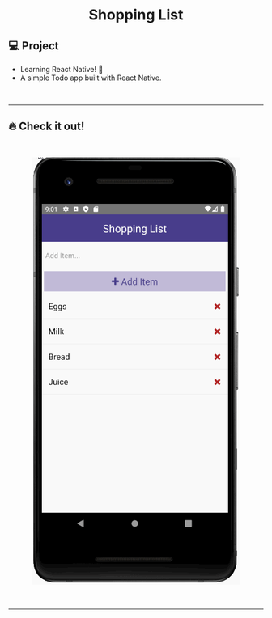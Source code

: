 <h1 align="center">
  Shopping List
</h1> 

## 💻 Project

 - Learning React Native! :muscle:
 - A simple Todo app built with React Native.
 
<p>&nbsp;&nbsp;</p>

---

## 🔥 Check it out!
</br>

<p align="center">
  <img src="rn-shoppinglist.gif" alt="animated" />
</p>

<p>&nbsp;&nbsp;</p>

---

